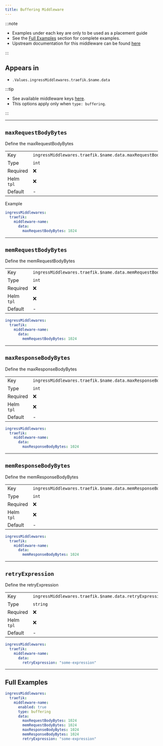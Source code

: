 ```yaml
---
title: Buffering Middleware
---
```


:::note

- Examples under each key are only to be used as a placement guide
- See the [Full Examples](/common/middlewares/traefik/buffering#full-examples) section for complete examples.
- Upstream documentation for this middleware can be found [here](https://doc.traefik.io/traefik/middlewares/http/buffering)

:::

## Appears in

- `.Values.ingressMiddlewares.traefik.$name.data`

:::tip

- See available middleware keys [here](/common/middlewares).
- This options apply only when `type: buffering`.

:::

---

## `maxRequestBodyBytes`

Define the maxRequestBodyBytes

|            |                                                             |
| ---------- | ----------------------------------------------------------- |
| Key        | `ingressMiddlewares.traefik.$name.data.maxRequestBodyBytes` |
| Type       | `int`                                                       |
| Required   | ❌                                                           |
| Helm `tpl` | ❌                                                           |
| Default    | -                                                           |

Example

```yaml
ingressMiddlewares:
  traefik:
    middleware-name:
      data:
        maxRequestBodyBytes: 1024
```

---

## `memRequestBodyBytes`

Define the memRequestBodyBytes

|            |                                                             |
| ---------- | ----------------------------------------------------------- |
| Key        | `ingressMiddlewares.traefik.$name.data.memRequestBodyBytes` |
| Type       | `int`                                                       |
| Required   | ❌                                                           |
| Helm `tpl` | ❌                                                           |
| Default    | -                                                           |

```yaml
ingressMiddlewares:
  traefik:
    middleware-name:
      data:
        memRequestBodyBytes: 1024
```

---

## `maxResponseBodyBytes`

Define the maxResponseBodyBytes

|            |                                                              |
| ---------- | ------------------------------------------------------------ |
| Key        | `ingressMiddlewares.traefik.$name.data.maxResponseBodyBytes` |
| Type       | `int`                                                        |
| Required   | ❌                                                            |
| Helm `tpl` | ❌                                                            |
| Default    | -                                                            |

```yaml
ingressMiddlewares:
  traefik:
    middleware-name:
      data:
        maxResponseBodyBytes: 1024
```

---

## `memResponseBodyBytes`

Define the memResponseBodyBytes

|            |                                                              |
| ---------- | ------------------------------------------------------------ |
| Key        | `ingressMiddlewares.traefik.$name.data.memResponseBodyBytes` |
| Type       | `int`                                                        |
| Required   | ❌                                                            |
| Helm `tpl` | ❌                                                            |
| Default    | -                                                            |

```yaml
ingressMiddlewares:
  traefik:
    middleware-name:
      data:
        memResponseBodyBytes: 1024
```

---

## `retryExpression`

Define the retryExpression

|            |                                                         |
| ---------- | ------------------------------------------------------- |
| Key        | `ingressMiddlewares.traefik.$name.data.retryExpression` |
| Type       | `string`                                                |
| Required   | ❌                                                       |
| Helm `tpl` | ❌                                                       |
| Default    | -                                                       |

```yaml
ingressMiddlewares:
  traefik:
    middleware-name:
      data:
        retryExpression: "some-expression"
```

---

## Full Examples

```yaml
ingressMiddlewares:
  traefik:
    middleware-name:
      enabled: true
      type: buffering
      data:
        maxRequestBodyBytes: 1024
        memRequestBodyBytes: 1024
        maxResponseBodyBytes: 1024
        memResponseBodyBytes: 1024
        retryExpression: "some-expression"
```
